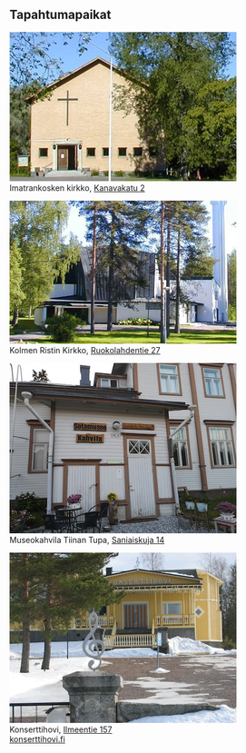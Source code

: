 ## Tapahtumapaikat

![Imatrankosken kirkko](/kirkot/ik-kirkko.jpg)
<br>
Imatrankosken kirkko,
[Kanavakatu 2](https://maps.google.com/?q=Kanavakatu+2,+Imatra)

![Kolmen ristin kirkko](/kirkot/krk.jpg)
<br>
Kolmen Ristin Kirkko,
[Ruokolahdentie 27](https://maps.google.com/?q=Ruokolahdentie+27,+Imatra)

![Museokahvila Tiinan Tupa](/tapahtumapaikat/tiinan-tupa.jpg)
<br>
Museokahvila Tiinan Tupa, 
[Saniaiskuja 14](https://maps.google.com/?q=Saniaiskuja+14,+Imatra)

![Konserttihovi](/tapahtumapaikat/konserttihovi.jpg)
<br>
Konserttihovi, 
[Ilmeentie 157](http://maps.google.fi/?q=Ilmeentie+157,+Imatra)<br>
[konserttihovi.fi](http://konserttihovi.fi)
